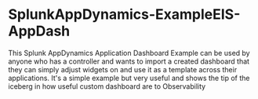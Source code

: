 # SplunkAppDynamics-ExampleEIS-AppDash
This Splunk AppDynamics Application Dashboard Example can be used by anyone who has a controller and wants to import a created dashboard that they can simply adjust widgets on and use it as a template across their applications. It's a simple example but very useful and shows the tip of the iceberg in how useful custom dashboard are to Observability
